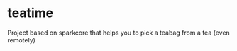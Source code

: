 teatime
=======

Project based on sparkcore that helps you to pick a teabag from a tea (even remotely)
